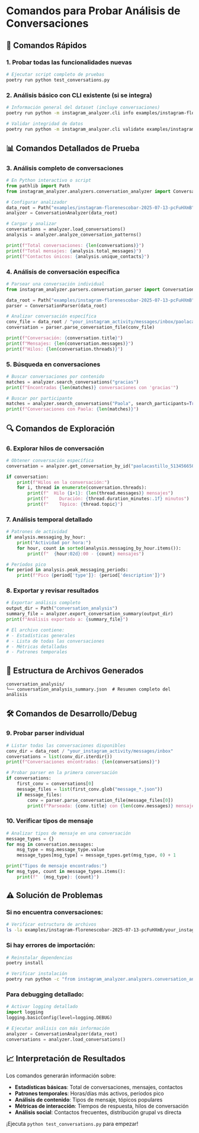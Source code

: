# Comandos para Probar Análisis de Conversaciones

## 🚀 Comandos Rápidos

### 1. Probar todas las funcionalidades nuevas
```bash
# Ejecutar script completo de pruebas
poetry run python test_conversations.py
```

### 2. Análisis básico con CLI existente (si se integra)
```bash
# Información general del dataset (incluye conversaciones)
poetry run python -m instagram_analyzer.cli info examples/instagram-florenescobar-2025-07-13-pcFuHXmB

# Validar integridad de datos
poetry run python -m instagram_analyzer.cli validate examples/instagram-florenescobar-2025-07-13-pcFuHXmB
```

## 📊 Comandos Detallados de Prueba

### 3. Análisis completo de conversaciones
```python
# En Python interactivo o script
from pathlib import Path
from instagram_analyzer.analyzers.conversation_analyzer import ConversationAnalyzer

# Configurar analizador
data_root = Path("examples/instagram-florenescobar-2025-07-13-pcFuHXmB")
analyzer = ConversationAnalyzer(data_root)

# Cargar y analizar
conversations = analyzer.load_conversations()
analysis = analyzer.analyze_conversation_patterns()

print(f"Total conversaciones: {len(conversations)}")
print(f"Total mensajes: {analysis.total_messages}")
print(f"Contactos únicos: {analysis.unique_contacts}")
```

### 4. Análisis de conversación específica
```python
# Parsear una conversación individual
from instagram_analyzer.parsers.conversation_parser import ConversationParser

data_root = Path("examples/instagram-florenescobar-2025-07-13-pcFuHXmB")
parser = ConversationParser(data_root)

# Analizar conversación específica
conv_file = data_root / "your_instagram_activity/messages/inbox/paolacastillo_513456650044931/message_1.json"
conversation = parser.parse_conversation_file(conv_file)

print(f"Conversación: {conversation.title}")
print(f"Mensajes: {len(conversation.messages)}")
print(f"Hilos: {len(conversation.threads)}")
```

### 5. Búsqueda en conversaciones
```python
# Buscar conversaciones por contenido
matches = analyzer.search_conversations("gracias")
print(f"Encontradas {len(matches)} conversaciones con 'gracias'")

# Buscar por participante
matches = analyzer.search_conversations("Paola", search_participants=True)
print(f"Conversaciones con Paola: {len(matches)}")
```

## 🔍 Comandos de Exploración

### 6. Explorar hilos de conversación
```python
# Obtener conversación específica
conversation = analyzer.get_conversation_by_id("paolacastillo_513456650044931")

if conversation:
    print(f"Hilos en la conversación:")
    for i, thread in enumerate(conversation.threads):
        print(f"  Hilo {i+1}: {len(thread.messages)} mensajes")
        print(f"    Duración: {thread.duration_minutes:.1f} minutos")
        print(f"    Tópico: {thread.topic}")
```

### 7. Análisis temporal detallado
```python
# Patrones de actividad
if analysis.messaging_by_hour:
    print("Actividad por hora:")
    for hour, count in sorted(analysis.messaging_by_hour.items()):
        print(f"  {hour:02d}:00 - {count} mensajes")

# Períodos pico
for period in analysis.peak_messaging_periods:
    print(f"Pico {period['type']}: {period['description']}")
```

### 8. Exportar y revisar resultados
```python
# Exportar análisis completo
output_dir = Path("conversation_analysis")
summary_file = analyzer.export_conversation_summary(output_dir)
print(f"Análisis exportado a: {summary_file}")

# El archivo contiene:
# - Estadísticas generales
# - Lista de todas las conversaciones
# - Métricas detalladas
# - Patrones temporales
```

## 📁 Estructura de Archivos Generados

```
conversation_analysis/
└── conversation_analysis_summary.json  # Resumen completo del análisis
```

## 🛠️ Comandos de Desarrollo/Debug

### 9. Probar parser individual
```python
# Listar todas las conversaciones disponibles
conv_dir = data_root / "your_instagram_activity/messages/inbox"
conversations = list(conv_dir.iterdir())
print(f"Conversaciones encontradas: {len(conversations)}")

# Probar parser en la primera conversación
if conversations:
    first_conv = conversations[0]
    message_files = list(first_conv.glob("message_*.json"))
    if message_files:
        conv = parser.parse_conversation_file(message_files[0])
        print(f"Parseada: {conv.title} con {len(conv.messages)} mensajes")
```

### 10. Verificar tipos de mensaje
```python
# Analizar tipos de mensaje en una conversación
message_types = {}
for msg in conversation.messages:
    msg_type = msg.message_type.value
    message_types[msg_type] = message_types.get(msg_type, 0) + 1

print("Tipos de mensaje encontrados:")
for msg_type, count in message_types.items():
    print(f"  {msg_type}: {count}")
```

## ⚠️ Solución de Problemas

### Si no encuentra conversaciones:
```bash
# Verificar estructura de archivos
ls -la examples/instagram-florenescobar-2025-07-13-pcFuHXmB/your_instagram_activity/messages/inbox/
```

### Si hay errores de importación:
```bash
# Reinstalar dependencias
poetry install

# Verificar instalación
poetry run python -c "from instagram_analyzer.analyzers.conversation_analyzer import ConversationAnalyzer; print('OK')"
```

### Para debugging detallado:
```python
# Activar logging detallado
import logging
logging.basicConfig(level=logging.DEBUG)

# Ejecutar análisis con más información
analyzer = ConversationAnalyzer(data_root)
conversations = analyzer.load_conversations()
```

## 📈 Interpretación de Resultados

Los comandos generarán información sobre:

- **Estadísticas básicas**: Total de conversaciones, mensajes, contactos
- **Patrones temporales**: Horas/días más activos, períodos pico
- **Análisis de contenido**: Tipos de mensaje, tópicos populares
- **Métricas de interacción**: Tiempos de respuesta, hilos de conversación
- **Análisis social**: Contactos frecuentes, distribución grupal vs directa

¡Ejecuta `python test_conversations.py` para empezar!